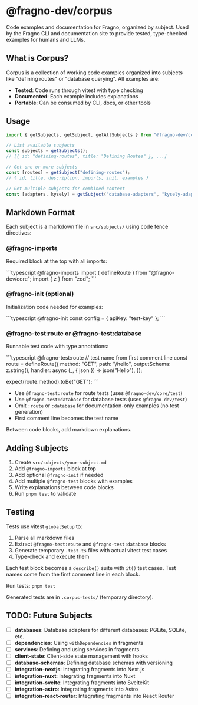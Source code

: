# @fragno-dev/corpus

Code examples and documentation for Fragno, organized by subject. Used by the Fragno CLI and
documentation site to provide tested, type-checked examples for humans and LLMs.

## What is Corpus?

Corpus is a collection of working code examples organized into subjects like "defining routes" or
"database querying". All examples are:

- **Tested**: Code runs through vitest with type checking
- **Documented**: Each example includes explanations
- **Portable**: Can be consumed by CLI, docs, or other tools

## Usage

```typescript
import { getSubjects, getSubject, getAllSubjects } from "@fragno-dev/corpus";

// List available subjects
const subjects = getSubjects();
// [{ id: "defining-routes", title: "Defining Routes" }, ...]

// Get one or more subjects
const [routes] = getSubject("defining-routes");
// { id, title, description, imports, init, examples }

// Get multiple subjects for combined context
const [adapters, kysely] = getSubject("database-adapters", "kysely-adapter");
```

## Markdown Format

Each subject is a markdown file in `src/subjects/` using code fence directives:

### @fragno-imports

Required block at the top with all imports:

\`\`\`typescript @fragno-imports import { defineRoute } from "@fragno-dev/core"; import { z } from
"zod"; \`\`\`

### @fragno-init (optional)

Initialization code needed for examples:

\`\`\`typescript @fragno-init const config = { apiKey: "test-key" }; \`\`\`

### @fragno-test:route or @fragno-test:database

Runnable test code with type annotations:

\`\`\`typescript @fragno-test:route // test name from first comment line const route = defineRoute({
method: "GET", path: "/hello", outputSchema: z.string(), handler: async (\_, { json }) =>
json("Hello"), });

expect(route.method).toBe("GET"); \`\`\`

- Use `@fragno-test:route` for route tests (uses `@fragno-dev/core/test`)
- Use `@fragno-test:database` for database tests (uses `@fragno-dev/test`)
- Omit `:route` or `:database` for documentation-only examples (no test generation)
- First comment line becomes the test name

Between code blocks, add markdown explanations.

## Adding Subjects

1. Create `src/subjects/your-subject.md`
2. Add `@fragno-imports` block at top
3. Add optional `@fragno-init` if needed
4. Add multiple `@fragno-test` blocks with examples
5. Write explanations between code blocks
6. Run `pnpm test` to validate

## Testing

Tests use vitest `globalSetup` to:

1. Parse all markdown files
2. Extract `@fragno-test:route` and `@fragno-test:database` blocks
3. Generate temporary `.test.ts` files with actual vitest test cases
4. Type-check and execute them

Each test block becomes a `describe()` suite with `it()` test cases. Test names come from the first
comment line in each block.

Run tests: `pnpm test`

Generated tests are in `.corpus-tests/` (temporary directory).

## TODO: Future Subjects

- [ ] **databases**: Database adapters for different databases: PGLite, SQLite, etc.
- [ ] **dependencies**: Using `withDependencies` in fragments
- [ ] **services**: Defining and using services in fragments
- [ ] **client-state**: Client-side state management with hooks
- [ ] **database-schemas**: Defining database schemas with versioning
- [ ] **integration-nextjs**: Integrating fragments into Next.js
- [ ] **integration-nuxt**: Integrating fragments into Nuxt
- [ ] **integration-svelte**: Integrating fragments into SvelteKit
- [ ] **integration-astro**: Integrating fragments into Astro
- [ ] **integration-react-router**: Integrating fragments into React Router
